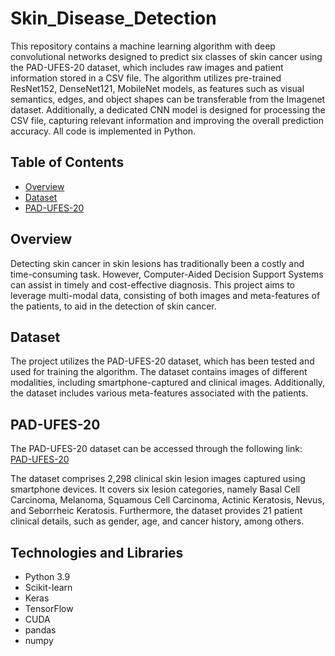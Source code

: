 # Skin_Disease_Detection

This repository contains a machine learning algorithm with deep convolutional networks designed to predict six classes of skin cancer using the PAD-UFES-20 dataset, which includes raw images and patient information stored in a CSV file. The algorithm utilizes pre-trained ResNet152, DenseNet121, MobileNet models, as features such as visual semantics, edges, and object shapes can be transferable from the Imagenet dataset. Additionally, a dedicated CNN model is designed for processing the CSV file, capturing relevant information and improving the overall prediction accuracy. All code is implemented in Python.

## Table of Contents

- [Overview](#overview)
- [Dataset](#dataset)
- [PAD-UFES-20](#pad-ufes-20)


## Overview

Detecting skin cancer in skin lesions has traditionally been a costly and time-consuming task. However, Computer-Aided Decision Support Systems can assist in timely and cost-effective diagnosis. This project aims to leverage multi-modal data, consisting of both images and meta-features of the patients, to aid in the detection of skin cancer.

## Dataset

The project utilizes the PAD-UFES-20 dataset, which has been tested and used for training the algorithm. The dataset contains images of different modalities, including smartphone-captured and clinical images. Additionally, the dataset includes various meta-features associated with the patients.

## PAD-UFES-20

The PAD-UFES-20 dataset can be accessed through the following link: [PAD-UFES-20](https://data.mendeley.com/datasets/zr7vgbcyr2/1)

The dataset comprises 2,298 clinical skin lesion images captured using smartphone devices. It covers six lesion categories, namely Basal Cell Carcinoma, Melanoma, Squamous Cell Carcinoma, Actinic Keratosis, Nevus, and Seborrheic Keratosis. Furthermore, the dataset provides 21 patient clinical details, such as gender, age, and cancer history, among others.

## Technologies and Libraries
- Python 3.9
- Scikit-learn
- Keras
- TensorFlow
- CUDA
- pandas
- numpy

